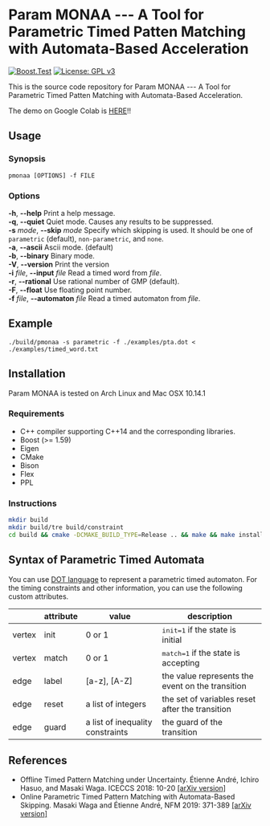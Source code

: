 Param MONAA --- A Tool for Parametric Timed Patten Matching with Automata-Based Acceleration
============================================================================================

[![Boost.Test](https://github.com/MasWag/ParamMONAA/workflows/Boost.Test/badge.svg)](https://github.com/MasWag/ParamMONAA/actions/workflows/boosttest.yml)
[![License: GPL v3](https://img.shields.io/badge/License-GPLv3-blue.svg)](./LICENSE)

This is the source code repository for Param MONAA --- A Tool for Parametric Timed Patten Matching with Automata-Based Acceleration.

The demo on Google Colab is [HERE](https://colab.research.google.com/drive/1JQtKtMWBqCn1xoD9iE_k7rlGHSrCCGwn)!!

Usage
-----

### Synopsis

    pmonaa [OPTIONS] -f FILE

### Options

**-h**, **--help** Print a help message. <br />
**-q**, **--quiet** Quiet mode. Causes any results to be suppressed. <br />
**-s** *mode*, **--skip** *mode* Specify which skipping is used. It should be one of `parametric` (default), `non-parametric`, and `none`. <br />
**-a**, **--ascii** Ascii mode. (default) <br />
**-b**, **--binary** Binary mode. <br />
**-V**, **--version** Print the version <br />
**-i** *file*, **--input** *file* Read a timed word from *file*. <br />
**-r**, **--rational** Use rational number of GMP (default). <br />
**-F**, **--float** Use floating point number. <br />
**-f** *file*, **--automaton** *file* Read a timed automaton from *file*. <br />

Example
-------
    
    ./build/pmonaa -s parametric -f ./examples/pta.dot < ./examples/timed_word.txt


Installation
------------

Param MONAA is tested on Arch Linux and Mac OSX 10.14.1

### Requirements

* C++ compiler supporting C++14 and the corresponding libraries.
* Boost (>= 1.59)
* Eigen
* CMake
* Bison
* Flex
* PPL

### Instructions

```sh
mkdir build 
mkdir build/tre build/constraint
cd build && cmake -DCMAKE_BUILD_TYPE=Release .. && make && make install
```

Syntax of Parametric Timed Automata
-----------------------------------

You can use [DOT language](http://www.graphviz.org/content/dot-language) to represent a parametric timed automaton. For the timing constraints and other information, you can use the following custom attributes.

<table>
<thead>
<tr class="header">
<th></th>
<th>attribute</th>
<th>value</th>
<th>description</th>
</tr>
</thead>
<tbody>
<tr class="odd">
<td>vertex</td>
<td>init</td><td>0 or 1</td><td><tt>init=1</tt> if the state is initial</td></tr>
<tr class="even">
<td>vertex</td><td>match</td><td>0 or 1</td><td><tt>match=1</tt> if the state is accepting</td>
</tr>
<tr class="odd">
<td>edge</td><td>label</td><td>[a-z], [A-Z]</td><td>the value represents the event on the transition</td>
</tr>
<tr class="even">
<td>edge</td><td>reset</td><td>a list of integers</td><td>the set of variables reset after the transition</td>
</tr>
<tr class="odd">
<td>edge</td><td>guard</td><td>a list of inequality constraints</td><td>the guard of the transition</td>
</tr>
</tbody>
</table>

References
-------------

* Offline Timed Pattern Matching under Uncertainty. Étienne André, Ichiro Hasuo, and Masaki Waga. ICECCS 2018: 10-20 [[arXiv version]](https://arxiv.org/abs/1812.08940)
* Online Parametric Timed Pattern Matching with Automata-Based Skipping. Masaki Waga and Étienne André, NFM 2019: 371-389 [[arXiv version]](https://arxiv.org/abs/1903.07328)
